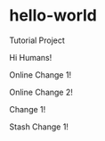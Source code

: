 # hello-world
Tutorial Project


Hi Humans!


Online Change 1!

Online Change 2!

Change 1!

Stash Change 1!
